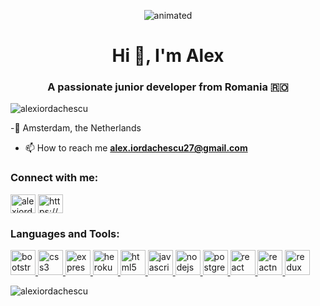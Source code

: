 <p align="center">
  <img src="https://media.giphy.com/media/GnTHlXYp08VDJllWj7/giphy.gif" alt="animated" />
</p>

<h1 align="center">Hi 👋, I'm Alex</h1>
<h3 align="center">A passionate junior developer from Romania 🇷🇴</h3>

<p align="left"> <img src="https://komarev.com/ghpvc/?username=alexiordachescu&label=Profile%20views&color=0e75b6&style=flat" alt="alexiordachescu" /> </p> 

-📍 Amsterdam, the Netherlands
- 📫 How to reach me **alex.iordachescu27@gmail.com**

<h3 align="left">Connect with me:</h3>
<p align="left">
<a href="https://linkedin.com/in/alexiordachescu" target="blank"><img align="center" src="https://cdn.jsdelivr.net/npm/simple-icons@3.0.1/icons/linkedin.svg" alt="alexiordachescu" height="30" width="40" /></a>
<a href="https://fb.com/iordachescu.alexandru/" target="blank"><img align="center" src="https://cdn.jsdelivr.net/npm/simple-icons@3.0.1/icons/facebook.svg" alt="https://www.facebook.com/iordachescu.alexandru/" height="30" width="40" /></a>
</p>

<h3 align="left">Languages and Tools:</h3>
<p align="left"> <a href="https://getbootstrap.com" target="_blank"> <img src="https://devicons.github.io/devicon/devicon.git/icons/bootstrap/bootstrap-plain.svg" alt="bootstrap" width="40" height="40"/> </a> <a href="https://www.w3schools.com/css/" target="_blank"> <img src="https://devicons.github.io/devicon/devicon.git/icons/css3/css3-original-wordmark.svg" alt="css3" width="40" height="40"/> </a> <a href="https://expressjs.com" target="_blank"> <img src="https://devicons.github.io/devicon/devicon.git/icons/express/express-original-wordmark.svg" alt="express" width="40" height="40"/> </a> <a href="https://heroku.com" target="_blank"> <img src="https://www.vectorlogo.zone/logos/heroku/heroku-icon.svg" alt="heroku" width="40" height="40"/> </a> <a href="https://www.w3.org/html/" target="_blank"> <img src="https://devicons.github.io/devicon/devicon.git/icons/html5/html5-original-wordmark.svg" alt="html5" width="40" height="40"/> </a> <a href="https://developer.mozilla.org/en-US/docs/Web/JavaScript" target="_blank"> <img src="https://devicons.github.io/devicon/devicon.git/icons/javascript/javascript-original.svg" alt="javascript" width="40" height="40"/> </a> <a href="https://nodejs.org" target="_blank"> <img src="https://devicons.github.io/devicon/devicon.git/icons/nodejs/nodejs-original-wordmark.svg" alt="nodejs" width="40" height="40"/> </a> <a href="https://www.postgresql.org" target="_blank"> <img src="https://devicons.github.io/devicon/devicon.git/icons/postgresql/postgresql-original-wordmark.svg" alt="postgresql" width="40" height="40"/> </a> <a href="https://reactjs.org/" target="_blank"> <img src="https://devicons.github.io/devicon/devicon.git/icons/react/react-original-wordmark.svg" alt="react" width="40" height="40"/> </a> <a href="https://reactnative.dev/" target="_blank"> <img src="https://reactnative.dev/img/header_logo.svg" alt="reactnative" width="40" height="40"/> </a> <a href="https://redux.js.org" target="_blank"> <img src="https://devicons.github.io/devicon/devicon.git/icons/redux/redux-original.svg" alt="redux" width="40" height="40"/> </a> </p>

<p><img align="center" src="https://github-readme-stats.vercel.app/api/top-langs?username=alexiordachescu&show_icons=true&theme=dracula&locale=en&layout=compact" alt="alexiordachescu" /></p> 
